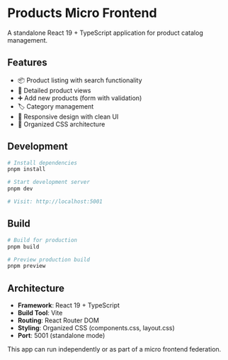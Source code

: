 # Products Micro Frontend

A standalone React 19 + TypeScript application for product catalog management.

## Features

- 📦 Product listing with search functionality
- 👀 Detailed product views
- ➕ Add new products (form with validation)
- 🏷️ Category management
- 📱 Responsive design with clean UI
- 🎨 Organized CSS architecture

## Development

```bash
# Install dependencies
pnpm install

# Start development server
pnpm dev

# Visit: http://localhost:5001
```

## Build

```bash
# Build for production
pnpm build

# Preview production build
pnpm preview
```

## Architecture

- **Framework**: React 19 + TypeScript
- **Build Tool**: Vite
- **Routing**: React Router DOM
- **Styling**: Organized CSS (components.css, layout.css)
- **Port**: 5001 (standalone mode)

This app can run independently or as part of a micro frontend federation.
